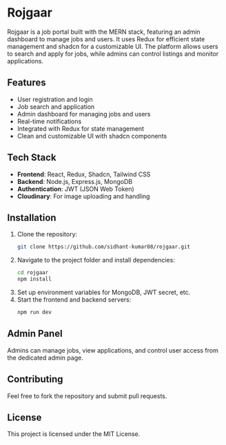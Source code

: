 # Rojgaar

Rojgaar is a job portal built with the MERN stack, featuring an admin dashboard to manage jobs and users. It uses Redux for efficient state management and shadcn for a customizable UI. The platform allows users to search and apply for jobs, while admins can control listings and monitor applications.

## Features
- User registration and login
- Job search and application
- Admin dashboard for managing jobs and users
- Real-time notifications
- Integrated with Redux for state management
- Clean and customizable UI with shadcn components

## Tech Stack
- **Frontend**: React, Redux, Shadcn, Tailwind CSS
- **Backend**: Node.js, Express.js, MongoDB
- **Authentication**: JWT (JSON Web Token)
- **Cloudinary**: For image uploading and handling

## Installation
1. Clone the repository:
    ```bash
    git clone https://github.com/sidhant-kumar08/rojgaar.git
    ```
2. Navigate to the project folder and install dependencies:
    ```bash
    cd rojgaar
    npm install
    ```
3. Set up environment variables for MongoDB, JWT secret, etc.
4. Start the frontend and backend servers:
    ```bash
    npm run dev
    ```

## Admin Panel
Admins can manage jobs, view applications, and control user access from the dedicated admin page.

## Contributing
Feel free to fork the repository and submit pull requests.

## License
This project is licensed under the MIT License.
